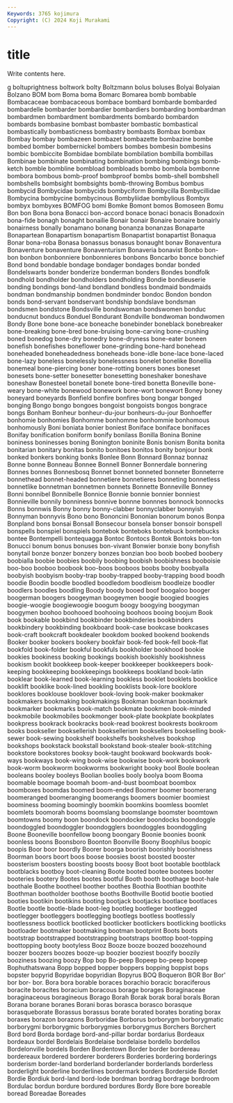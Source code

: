 ```yaml
---
Keywords: 3765 kojimura
Copyright: (C) 2024 Koji Murakami
---
```


# title

Write contents here.



g boltuprightness boltwork bolty Boltzmann
bolus boluses Bolyai Bolyaian Bolzano BOM bom Boma boma Bomarc
Bomarea bomb bombable Bombacaceae bombacaceous bombace bombard bombarde bombarded bombardelle
bombarder bombardier bombardiers bombarding bombardman bombardmen bombardment bombardments bombardo bombardon
bombards bombasine bombast bombaster bombastic bombastical bombastically bombasticness bombastry bombasts
Bombax bombax Bombay bombay bombazeen bombazet bombazette bombazine bombe bombed
bomber bombernickel bombers bombes bombesin bombesins bombic bombiccite Bombidae bombilate
bombilation bombilla bombillas Bombinae bombinate bombinating bombination bombing bombings bomb-ketch
bomble bombline bombload bombloads bombo bombola bombonne bombora bombous bomb-proof
bombproof bombs bomb-shell bombshell bombshells bombsight bombsights bomb-throwing Bombus bombus
bombycid Bombycidae bombycids bombyciform Bombycilla Bombycillidae Bombycina bombycine bombycinous Bombyliidae
bombylious Bombyx bombyx bombyxes BOMFOG bomi Bomke Bomont bomos Bomoseen
Bomu Bon bon Bona bona Bonacci bon-accord bonace bonaci bonacis
Bonadoxin bona-fide bonagh bonaght bonailie Bonair bonair Bonaire bonaire bonairly
bonairness bonally bonamano bonang bonanza bonanzas Bonaparte Bonapartean Bonapartism bonapartism
Bonapartist bonapartist Bonaqua Bonar bona-roba Bonasa bonassus bonasus bonaught bonav
Bonaventura Bonaventure bonaventure Bonaventurism Bonaveria bonavist Bonbo bon-bon bonbon bonbonniere
bonbonnieres bonbons Boncarbo bonce bonchief Bond bond bondable bondage bondager
bondages bondar bonded Bondelswarts bonder bonderize bonderman bonders Bondes bondfolk
bondhold bondholder bondholders bondholding Bondie bondieuserie bonding bondings bond-land bondland
bondless bondmaid bondmaids bondman bondmanship bondmen bondminder bondoc Bondon bondon
bonds bond-servant bondservant bondship bondslave bondsman bondsmen bondstone Bondsville bondswoman
bondswomen bonduc bonducnut bonducs Bonduel Bondurant Bondville bondwoman bondwomen Bondy
Bone bone bone-ace boneache bonebinder boneblack bonebreaker bone-breaking bone-bred bone-bruising
bone-carving bone-crushing boned bonedog bone-dry bonedry bone-dryness bone-eater boneen bonefish
bonefishes boneflower bone-grinding bone-hard bonehead boneheaded boneheadedness boneheads bone-idle bone-lace
bone-laced bone-lazy boneless bonelessly bonelessness bonelet bonelike Bonellia bonemeal bone-piercing
boner bone-rotting boners bones boneset bonesets bone-setter bonesetter bonesetting boneshaker
boneshave boneshaw Bonesteel bonetail bonete bone-tired bonetta Boneville bone-weary bone-white
bonewood bonework bone-wort bonewort Boney boney boneyard boneyards Bonfield bonfire
bonfires bong bongar bonged bonging Bongo bongo bongoes bongoist bongoists
bongos bongrace bongs Bonham Bonheur bonheur-du-jour bonheurs-du-jour Bonhoeffer bonhomie bonhomies
Bonhomme bonhomme bonhommie bonhomous bonhomously Boni boniata bonier boniest Boniface
boniface bonifaces Bonifay bonification boniform bonify bonilass Bonilla Bonina Bonine
boniness boninesses boning Bonington boninite Bonis bonism Bonita bonita bonitarian
bonitary bonitas bonito bonitoes bonitos bonity bonjour bonk bonked bonkers
bonking bonks Bonlee Bonn Bonnard Bonnaz bonnaz Bonne bonne Bonneau
Bonnee Bonnell Bonner Bonnerdale bonnering Bonnes bonnes Bonnesbosq Bonnet bonnet
bonneted bonneter Bonneterre bonnethead bonnet-headed bonnetiere bonnetieres bonneting bonnetless bonnetlike
bonnetman bonnetmen bonnets Bonnette Bonneville Bonney Bonni bonnibel Bonnibelle Bonnice
Bonnie bonnie bonnier bonniest Bonnieville bonnily bonniness bonnive bonnne bonnnes
bonnock bonnocks Bonns bonnwis Bonny bonny bonny-clabber bonnyclabber bonnyish Bonnyman
bonnyvis Bono bono Bononcini Bononian bonorum bonos Bonpa Bonpland bons
bonsai Bonsall Bonsecour bonsela bonser bonsoir bonspell bonspells bonspiel bonspiels
bontebok bonteboks bontebuck bontebucks bontee Bontempelli bontequagga Bontoc Bontocs Bontok
Bontoks bon-ton Bonucci bonum bonus bonuses bon-vivant Bonwier bonxie bony
bonyfish bonytail bonze bonzer bonzery bonzes bonzian boo boob boobed
boobery boobialla boobie boobies boobily boobing boobish boobishness booboisie boo-boo
booboo boobook boo-boos booboos boobs booby boobyalla boobyish boobyism booby-trap
booby-trapped booby-trapping bood boodh boodie Boodin boodle boodled boodledom boodleism
boodleize boodler boodlers boodles boodling Boody boody booed boof boogaloo
booger boogerman boogers boogeyman boogeymen boogie boogied boogies boogie-woogie boogiewoogie
boogum boogy boogying boogyman boogymen boohoo boohooed boohooing boohoos booing
boojum Book book bookable bookbind bookbinder bookbinderies bookbinders bookbindery bookbinding
bookboard book-case bookcase bookcases book-craft bookcraft bookdealer bookdom booked bookend
bookends Booker booker bookers bookery bookfair book-fed book-fell book-flat bookfold
book-folder bookful bookfuls bookholder bookhood bookie bookies bookiness booking bookings
bookish bookishly bookishness bookism bookit bookkeep book-keeper bookkeeper bookkeepers book-keeping
bookkeeping bookkeepings bookkeeps bookland book-latin booklear book-learned book-learning bookless booklet
booklets booklice booklift booklike book-lined bookling booklists book-lore booklore booklores
booklouse booklover book-loving book-maker bookmaker bookmakers bookmaking bookmakings Bookman bookman
bookmark bookmarker bookmarks book-match bookmate bookmen book-minded bookmobile bookmobiles bookmonger
book-plate bookplate bookplates bookpress bookrack bookracks book-read bookrest bookrests bookroom
books bookseller booksellerish booksellerism booksellers bookselling book-sewer book-sewing bookshelf bookshelfs
bookshelves bookshop bookshops bookstack bookstall bookstand book-stealer book-stitching bookstore bookstores
booksy book-taught bookward bookwards book-ways bookways book-wing book-wise bookwise book-work
bookwork book-worm bookworm bookworms bookwright booky bool Boole boolean booleans
booley booleys Boolian boolies booly boolya boom Booma boomable boomage
boomah boom-and-bust boomboat boombox boomboxes boomdas boomed boom-ended Boomer boomer
boomerang boomeranged boomeranging boomerangs boomers boomier boomiest boominess booming boomingly
boomkin boomkins boomless boomlet boomlets boomorah booms boomslang boomslange boomster
boomtown boomtowns boomy boon boondock boondocker boondocks boondoggle boondoggled boondoggler
boondogglers boondoggles boondoggling Boone Booneville boonfellow boong boongary Boonie boonies
boonk boonless boons Boonsboro Boonton Boonville Boony Boophilus boopic boopis
Boor boor boordly Boorer boorga boorish boorishly boorishness Boorman boors
boort boos boose boosies boost boosted booster boosterism boosters boosting
boosts boosy Boot boot bootable bootblack bootblacks bootboy boot-cleaning Boote
booted bootee bootees booter booteries bootery Bootes bootes bootful Booth
booth boothage boot-hale boothale Boothe bootheel boother boothes Boothia Boothian
boothite Boothman bootholder boothose booths Boothville Bootid bootie bootied booties
bootikin bootikins booting bootjack bootjacks bootlace bootlaces Bootle bootle bootle-blade
boot-leg bootleg bootleger bootlegged bootlegger bootleggers bootlegging bootlegs bootless bootlessly
bootlessness bootlick bootlicked bootlicker bootlickers bootlicking bootlicks bootloader bootmaker bootmaking
bootman bootprint Boots boots bootstrap bootstrapped bootstrapping bootstraps boottop boot-topping
boottopping booty bootyless Booz Booze booze boozed boozehound boozer boozers
boozes booze-up boozier booziest boozify boozily booziness boozing boozy Bop
bop Bo-peep Bopeep bo-peep bopeep Bophuthatswana Bopp bopped bopper boppers
bopping boppist bops bopster bopyrid Bopyridae bopyridian Bopyrus BOQ Boqueron
BOR Bor Bor' bor bor- bor. Bora bora borable boraces
borachio boracic boraciferous boracite boracites boracium boracous borage borages Boraginaceae
boraginaceous boragineous Borago Borah Borak borak boral borals Boran Borana
borane boranes Borani boras borasca borasco borasque borasqueborate Borassus borassus
borate borated borates borating borax boraxes borazon borazons Borboridae Borborus
borborygm borborygmatic borborygmi borborygmic borborygmies borborygmus Borchers Borchert Bord bord
Borda bordage bord-and-pillar bordar bordarius Bordeaux bordeaux bordel Bordelais Bordelaise
bordelaise bordello bordellos Bordelonville bordels Borden Bordentown Border border bordereau
bordereaux bordered borderer borderers Borderies bordering borderings borderism border-land borderland
borderlander borderlands borderless borderlight borderline borderlines bordermark borders Borderside Bordet
Bordie Bordiuk bord-land bord-lode bordman bordrag bordrage bordroom Bordulac bordun
bordure bordured bordures Bordy Bore bore boreable boread Boreadae Boreades
